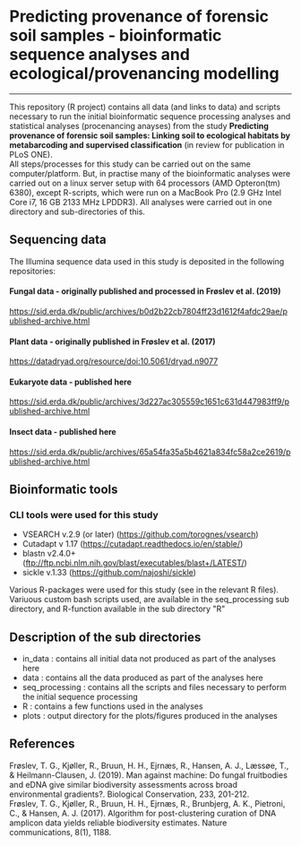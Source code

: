 # Predicting provenance of forensic soil samples - bioinformatic sequence analyses and ecological/provenancing modelling    
___

This repository (R project) contains all data (and links to data) and scripts necessary to run the initial bioinformatic sequence processing analyses and statistical analyses (procenancing anayses) from the study  **Predicting provenance of forensic soil samples: Linking soil to ecological habitats by metabarcoding and supervised classification**  (in review for publication in PLoS ONE).  
All steps/processes for this study can be carried out on the same computer/platform. But, in practise many of the bioinformatic analyses were carried out on a linux server setup with 64 processors (AMD Opteron(tm) 6380), except R-scripts, which were run on a MacBook Pro (2.9 GHz Intel Core i7, 16 GB 2133 MHz LPDDR3).
All analyses were carried out in one directory and sub-directories of this.

## Sequencing data
The Illumina sequence data used in this study is deposited in the following repositories:   

#### Fungal data - originally published and processed in Frøslev et al. (2019)  
https://sid.erda.dk/public/archives/b0d2b22cb7804ff23d1612f4afdc29ae/published-archive.html

#### Plant data - originally published in Frøslev et al. (2017)  
https://datadryad.org/resource/doi:10.5061/dryad.n9077  

#### Eukaryote data - published here
https://sid.erda.dk/public/archives/3d227ac305559c1651c631d447983ff9/published-archive.html

#### Insect data - published here
https://sid.erda.dk/public/archives/65a54fa35a5b4621a834fc58a2ce2619/published-archive.html

## Bioinformatic tools
### CLI tools were used for this study  

 * VSEARCH v.2.9 (or later) (https://github.com/torognes/vsearch) 
 * Cutadapt v 1.17 (https://cutadapt.readthedocs.io/en/stable/)  
 * blastn v2.4.0+ (ftp://ftp.ncbi.nlm.nih.gov/blast/executables/blast+/LATEST/) 
 * sickle v.1.33 (https://github.com/najoshi/sickle)
 
Various R-packages were used for this study (see in the relevant R files).  
Variuous custom bash scripts used, are available in the seq_processing sub directory, and R-function available in the sub directory "R"  

## Description of the sub directories  

 * in_data : contains all initial data not produced as part of the analyses here  
 * data : contains all the data produced as part of the analyses here  
 * seq_processing : contains all the scripts and files necessary to perform the initial sequence processing  
 * R : contains a few functions used in the analyses  
 * plots : output directory for the plots/figures produced in the analyses
 
 
## References
Frøslev, T. G., Kjøller, R., Bruun, H. H., Ejrnæs, R., Hansen, A. J., Læssøe, T., & Heilmann-Clausen, J. (2019). Man against machine: Do fungal fruitbodies and eDNA give similar biodiversity assessments across broad environmental gradients?. Biological Conservation, 233, 201-212.  
Frøslev, T. G., Kjøller, R., Bruun, H. H., Ejrnæs, R., Brunbjerg, A. K., Pietroni, C., & Hansen, A. J. (2017). Algorithm for post-clustering curation of DNA amplicon data yields reliable biodiversity estimates. Nature communications, 8(1), 1188.  